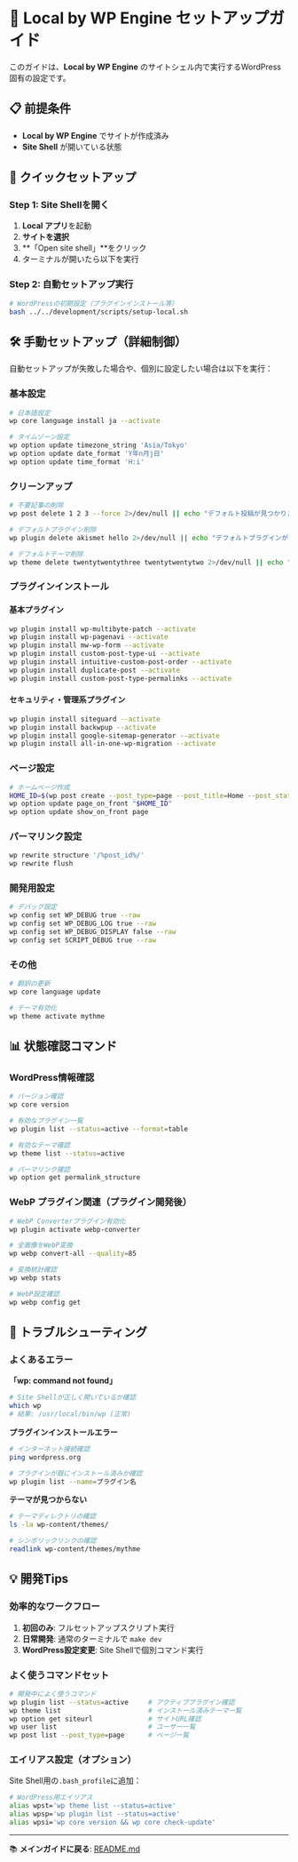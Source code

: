 # 🚀 Local by WP Engine セットアップガイド

このガイドは、**Local by WP Engine** のサイトシェル内で実行するWordPress固有の設定です。

## 📋 前提条件

- **Local by WP Engine** でサイトが作成済み
- **Site Shell** が開いている状態

## 🎯 クイックセットアップ

### Step 1: Site Shellを開く

1. **Local アプリ**を起動
2. **サイトを選択**
3. **「Open site shell」**をクリック
4. ターミナルが開いたら以下を実行



### Step 2: 自動セットアップ実行
```bash
# WordPressの初期設定（プラグインインストール等）
bash ../../development/scripts/setup-local.sh
```

## 🛠️ 手動セットアップ（詳細制御）

自動セットアップが失敗した場合や、個別に設定したい場合は以下を実行：

### 基本設定

```bash
# 日本語設定
wp core language install ja --activate

# タイムゾーン設定
wp option update timezone_string 'Asia/Tokyo'
wp option update date_format 'Y年n月j日'
wp option update time_format 'H:i'
```

### クリーンアップ

```bash
# 不要記事の削除
wp post delete 1 2 3 --force 2>/dev/null || echo "デフォルト投稿が見つかりません"

# デフォルトプラグイン削除
wp plugin delete akismet hello 2>/dev/null || echo "デフォルトプラグインが見つかりません"

# デフォルトテーマ削除
wp theme delete twentytwentythree twentytwentytwo 2>/dev/null || echo "デフォルトテーマが見つかりません"
```

### プラグインインストール

#### 基本プラグイン
```bash
wp plugin install wp-multibyte-patch --activate
wp plugin install wp-pagenavi --activate
wp plugin install mw-wp-form --activate
wp plugin install custom-post-type-ui --activate
wp plugin install intuitive-custom-post-order --activate
wp plugin install duplicate-post --activate
wp plugin install custom-post-type-permalinks --activate
```

#### セキュリティ・管理系プラグイン
```bash
wp plugin install siteguard --activate
wp plugin install backwpup --activate
wp plugin install google-sitemap-generator --activate
wp plugin install all-in-one-wp-migration --activate
```

### ページ設定

```bash
# ホームページ作成
HOME_ID=$(wp post create --post_type=page --post_title=Home --post_status=publish --porcelain)
wp option update page_on_front "$HOME_ID"
wp option update show_on_front page
```

### パーマリンク設定

```bash
wp rewrite structure '/%post_id%/'
wp rewrite flush
```

### 開発用設定

```bash
# デバッグ設定
wp config set WP_DEBUG true --raw
wp config set WP_DEBUG_LOG true --raw
wp config set WP_DEBUG_DISPLAY false --raw
wp config set SCRIPT_DEBUG true --raw
```

### その他

```bash
# 翻訳の更新
wp core language update

# テーマ有効化
wp theme activate mythme
```

## 📊 状態確認コマンド

### WordPress情報確認
```bash
# バージョン確認
wp core version

# 有効なプラグイン一覧
wp plugin list --status=active --format=table

# 有効なテーマ確認
wp theme list --status=active

# パーマリンク確認
wp option get permalink_structure
```

### WebP プラグイン関連（プラグイン開発後）

```bash
# WebP Converterプラグイン有効化
wp plugin activate webp-converter

# 全画像をWebP変換
wp webp convert-all --quality=85

# 変換統計確認
wp webp stats

# WebP設定確認
wp webp config get
```

## 🚨 トラブルシューティング

### よくあるエラー

**「wp: command not found」**
```bash
# Site Shellが正しく開いているか確認
which wp
# 結果: /usr/local/bin/wp (正常)
```

**プラグインインストールエラー**
```bash
# インターネット接続確認
ping wordpress.org

# プラグインが既にインストール済みか確認
wp plugin list --name=プラグイン名
```

**テーマが見つからない**
```bash
# テーマディレクトリの確認
ls -la wp-content/themes/

# シンボリックリンクの確認
readlink wp-content/themes/mythme
```

## 💡 開発Tips

### 効率的なワークフロー

1. **初回のみ**: フルセットアップスクリプト実行
2. **日常開発**: 通常のターミナルで `make dev`
3. **WordPress設定変更**: Site Shellで個別コマンド実行

### よく使うコマンドセット

```bash
# 開発中によく使うコマンド
wp plugin list --status=active     # アクティブプラグイン確認
wp theme list                      # インストール済みテーマ一覧
wp option get siteurl              # サイトURL確認
wp user list                       # ユーザー一覧
wp post list --post_type=page      # ページ一覧
```

### エイリアス設定（オプション）

Site Shell用の`.bash_profile`に追加：

```bash
# WordPress用エイリアス
alias wpst='wp theme list --status=active'
alias wpsp='wp plugin list --status=active'
alias wpsi='wp core version && wp core check-update'
```

---

📚 **メインガイドに戻る**: [README.md](README.md#クイックスタート)